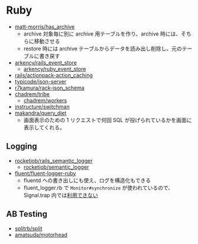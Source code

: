 # Ruby

- [matt-morris/has_archive](https://github.com/matt-morris/has_archive)
  - archive 対象毎に別に archive 用テーブルを作り、archive 時には、そちらに移動させる
  - restore 時には archive テーブルからデータを読み出し削除し、元のテーブルに書き戻す
- [arkency/rails_event_store](https://github.com/arkency/rails_event_store/tree/master/lib/rails_event_store)
  - [arkency/ruby_event_store](https://github.com/arkency/ruby_event_store)
- [rails/actionpack-action_caching](https://github.com/rails/actionpack-action_caching)
- [typicode/json-server](https://github.com/typicode/json-server)
- [r7kamura/rack-json_schema](https://github.com/r7kamura/rack-json_schema)
- [chadrem/tribe](https://github.com/chadrem/tribe)
  - [chadrem/workers](https://github.com/chadrem/workers)
- [instructure/switchman](https://github.com/instructure/switchman)
- [makandra/query_diet](https://github.com/makandra/query_diet)
  - 画面表示のための 1 リクエストで何回 SQL が投げられているかを画面に表示してくれる。

## Logging

- [rocketjob/rails_semantic_logger](https://github.com/rocketjob/rails_semantic_logger)
  - [rocketjob/semantic_logger](https://github.com/rocketjob/semantic_logger)
- [fluent/fluent-logger-ruby](https://github.com/fluent/fluent-logger-ruby) 
  - fluentd への書き出しにも使え、ログを構造化もできる
  - fluent_logger.rb で `Monitor#synchronize` が使われているので、Signal.trap 内では[利用できない](http://docs.ruby-lang.org/ja/search/query:Mutex%23synchronize/version:2.0.0/query:monitor/)

## AB Testing

- [splitrb/split](https://github.com/splitrb/split)
- [amatsuda/motorhead](https://github.com/amatsuda/motorhead)
